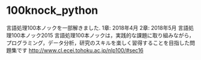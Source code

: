 # 100knock_python
言語処理100本ノックを一部解きました.
1章: 2018年4月
2章: 2018年5月
言語処理100本ノック2015
言語処理100本ノックは，実践的な課題に取り組みながら，プログラミング，データ分析，研究のスキルを楽しく習得することを目指した問題集です
http://www.cl.ecei.tohoku.ac.jp/nlp100/#sec16
